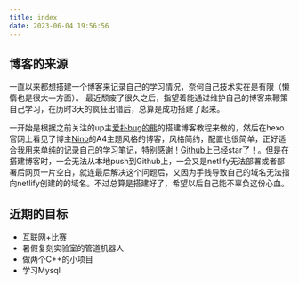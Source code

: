 ```yaml
---
title: index
date: 2023-06-04 19:56:56
---
```


## 博客的来源

一直以来都想搭建一个博客来记录自己的学习情况，奈何自己技术实在是有限（懒惰也是很大一方面）。 最近颓废了很久之后，指望着能通过维护自己的博客来鞭策自己学习，在历时3天的疯狂出错后，总算是成功搭建了起来。

一开始是根据之前关注的up主[爱扑bug的熊](https://blog.cuijiacai.com/blog-building/)的搭建博客教程来做的，然后在hexo官网上看见了博主[Nino](https://ninojay.top/)的A4主题风格的博客，风格简约，配置也很简单，正好适合我用来单纯的记录自己的学习笔记，特别感谢！[Github](https://github.com/HiNinoJay/hexo-theme-A4)上已经star了！。但是在搭建博客时，一会无法从本地push到Github上，一会又是netlify无法部署或者部署后网页一片空白，就连最后解决这个问题后，又因为手贱导致自己的域名无法指向netlify创建的的域名。不过总算是搭建好了，希望以后自己能不辜负这份心血。

## 近期的目标

* 互联网+比赛
* 暑假复刻实验室的管道机器人
* 做两个C++的小项目
* 学习Mysql
